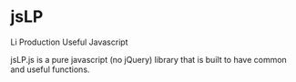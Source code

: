 jsLP
====

Li Production Useful Javascript

jsLP.js is a pure javascript (no jQuery) library that is built to have common and useful functions.
